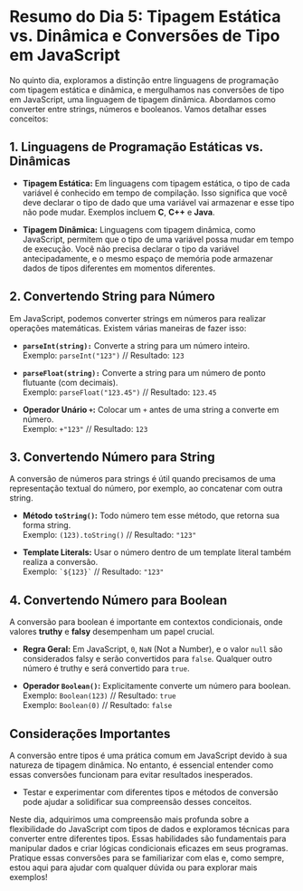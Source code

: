 # Resumo do Dia 5: Tipagem Estática vs. Dinâmica e Conversões de Tipo em JavaScript

No quinto dia, exploramos a distinção entre linguagens de programação com tipagem estática e dinâmica, e mergulhamos nas conversões de tipo em JavaScript, uma linguagem de tipagem dinâmica. Abordamos como converter entre strings, números e booleanos. Vamos detalhar esses conceitos:

## 1. Linguagens de Programação Estáticas vs. Dinâmicas

- **Tipagem Estática:** Em linguagens com tipagem estática, o tipo de cada variável é conhecido em tempo de compilação. Isso significa que você deve declarar o tipo de dado que uma variável vai armazenar e esse tipo não pode mudar. Exemplos incluem **C**, **C++** e **Java**.
  
- **Tipagem Dinâmica:** Linguagens com tipagem dinâmica, como JavaScript, permitem que o tipo de uma variável possa mudar em tempo de execução. Você não precisa declarar o tipo da variável antecipadamente, e o mesmo espaço de memória pode armazenar dados de tipos diferentes em momentos diferentes.

## 2. Convertendo String para Número

Em JavaScript, podemos converter strings em números para realizar operações matemáticas. Existem várias maneiras de fazer isso:

- **`parseInt(string):`** Converte a string para um número inteiro.  
  Exemplo: `parseInt("123")` // Resultado: `123`

- **`parseFloat(string):`** Converte a string para um número de ponto flutuante (com decimais).  
  Exemplo: `parseFloat("123.45")` // Resultado: `123.45`

- **Operador Unário `+`:** Colocar um `+` antes de uma string a converte em número.  
  Exemplo: `+"123"` // Resultado: `123`

## 3. Convertendo Número para String

A conversão de números para strings é útil quando precisamos de uma representação textual do número, por exemplo, ao concatenar com outra string.

- **Método `toString()`:** Todo número tem esse método, que retorna sua forma string.  
  Exemplo: `(123).toString()` // Resultado: `"123"`

- **Template Literals:** Usar o número dentro de um template literal também realiza a conversão.  
  Exemplo: `` `${123}` `` // Resultado: `"123"`

## 4. Convertendo Número para Boolean

A conversão para boolean é importante em contextos condicionais, onde valores **truthy** e **falsy** desempenham um papel crucial.

- **Regra Geral:** Em JavaScript, `0`, `NaN` (Not a Number), e o valor `null` são considerados falsy e serão convertidos para `false`. Qualquer outro número é truthy e será convertido para `true`.

- **Operador `Boolean()`:** Explicitamente converte um número para boolean.  
  Exemplo: `Boolean(123)` // Resultado: `true`  
  Exemplo: `Boolean(0)` // Resultado: `false`

## Considerações Importantes

A conversão entre tipos é uma prática comum em JavaScript devido à sua natureza de tipagem dinâmica. No entanto, é essencial entender como essas conversões funcionam para evitar resultados inesperados.

- Testar e experimentar com diferentes tipos e métodos de conversão pode ajudar a solidificar sua compreensão desses conceitos.

Neste dia, adquirimos uma compreensão mais profunda sobre a flexibilidade do JavaScript com tipos de dados e exploramos técnicas para converter entre diferentes tipos. Essas habilidades são fundamentais para manipular dados e criar lógicas condicionais eficazes em seus programas. Pratique essas conversões para se familiarizar com elas e, como sempre, estou aqui para ajudar com qualquer dúvida ou para explorar mais exemplos!
